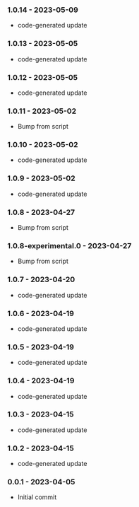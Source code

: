 ### 1.0.14 - 2023-05-09

- code-generated update

### 1.0.13 - 2023-05-05

- code-generated update

### 1.0.12 - 2023-05-05

- code-generated update

### 1.0.11 - 2023-05-02

- Bump from script

### 1.0.10 - 2023-05-02

- code-generated update

### 1.0.9 - 2023-05-02

- code-generated update

### 1.0.8 - 2023-04-27

- Bump from script

### 1.0.8-experimental.0 - 2023-04-27

- Bump from script

### 1.0.7 - 2023-04-20

- code-generated update

### 1.0.6 - 2023-04-19

- code-generated update

### 1.0.5 - 2023-04-19

- code-generated update

### 1.0.4 - 2023-04-19

- code-generated update

### 1.0.3 - 2023-04-15

- code-generated update

### 1.0.2 - 2023-04-15

- code-generated update

### 0.0.1 - 2023-04-05

- Initial commit